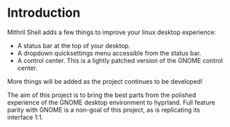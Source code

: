 # Introduction

Mithril Shell adds a few things to improve your linux desktop experience:
- A status bar at the top of your desktop.
- A dropdown quicksettings menu accessible from the status bar.
- A control center.
  This is a lightly patched version of the GNOME control center.

More things will be added as the project continues to be developed!

The aim of this project is to bring the best parts from the polished experience of the GNOME desktop
environment to hyprland.
Full feature parity with GNOME is a non-goal of this project, as is replicating its interface 1:1.
